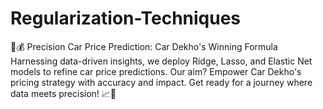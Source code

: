# Regularization-Techniques
🚗💰 Precision Car Price Prediction: Car Dekho's Winning Formula  Harnessing data-driven insights, we deploy Ridge, Lasso, and Elastic Net models to refine car price predictions. Our aim? Empower Car Dekho's pricing strategy with accuracy and impact. Get ready for a journey where data meets precision! 📈🎯
